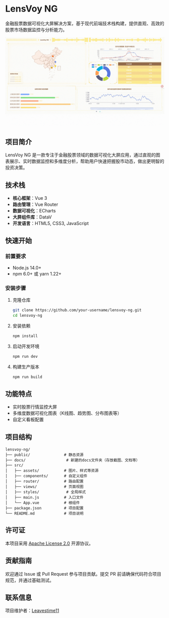 # LensVoy NG

金融股票数据可视化大屏解决方案，基于现代前端技术栈构建，提供直观、高效的股票市场数据监控与分析能力。

![LensVoy NG 预览图](./docs/screenshot.gif)

## 项目简介

LensVoy NG 是一款专注于金融股票领域的数据可视化大屏应用，通过直观的图表展示、实时数据监控和多维度分析，帮助用户快速把握股市动态，做出更明智的投资决策。

## 技术栈

- **核心框架**：Vue 3
- **路由管理**：Vue Router
- **数据可视化**：ECharts
- **大屏组件库**：DataV
- **开发语言**：HTML5, CSS3, JavaScript

## 快速开始

### 前置要求

- Node.js 14.0+
- npm 6.0+ 或 yarn 1.22+

### 安装步骤

1. 克隆仓库
   ```bash
   git clone https://github.com/your-username/lensvoy-ng.git
   cd lensvoy-ng
   ```

2. 安装依赖
   ```bash
   npm install
   ```

3. 启动开发环境
   ```bash
   npm run dev
   ```

4. 构建生产版本
   ```bash
   npm run build
   ```

## 功能特点

- 实时股票行情监控大屏
- 多维度数据可视化图表（K线图、趋势图、分布图表等）
- 自定义看板配置

## 项目结构

```
lensvoy-ng/
├── public/               # 静态资源
├── docs/                  # 新建的docs文件夹（存放截图、文档等）
├── src/
│   ├── assets/           # 图片、样式等资源
│   ├── components/       # 自定义组件
│   ├── router/           # 路由配置
│   ├── views/            # 页面视图
│   ├── styles/            # 全局样式
│   ├── main.js           # 入口文件
│   └── App.vue           # 根组件
├── package.json          # 项目配置
└── README.md             # 项目说明
```

## 许可证

本项目采用 [Apache License 2.0](LICENSE) 开源协议。

## 贡献指南

欢迎通过 Issue 或 Pull Request 参与项目贡献。提交 PR 前请确保代码符合项目规范，并通过基础测试。

## 联系信息

项目维护者：[Leavestime11](https://github.com/Leavestime11)
```